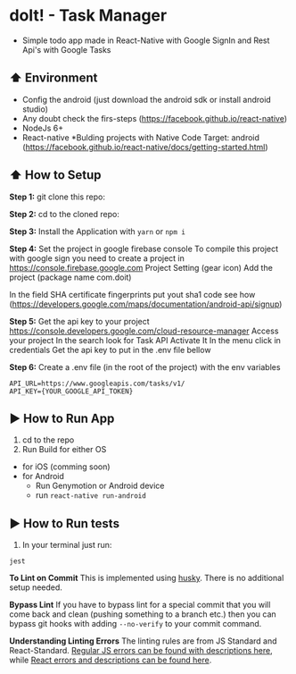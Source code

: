 #  doIt! - Task Manager

* Simple todo app made in React-Native with Google SignIn and Rest Api's with Google Tasks

## :arrow_up: Environment
* Config the android (just download the android sdk or install android studio)
* Any doubt check the firs-steps (https://facebook.github.io/react-native)
* NodeJs 6+
* React-native *Bulding projects with Native Code Target: android (https://facebook.github.io/react-native/docs/getting-started.html)

## :arrow_up: How to Setup

**Step 1:** git clone this repo:

**Step 2:** cd to the cloned repo:

**Step 3:** Install the Application with `yarn` or `npm i`

**Step 4:** Set the project in google firebase console
To compile this project with google sign you need to create a project in https://console.firebase.google.com
Project Setting (gear icon)
Add the project (package name com.doit)

In the field SHA certificate fingerprints put yout sha1 code  see how (https://developers.google.com/maps/documentation/android-api/signup)

**Step 5:** Get the api key to your project https://console.developers.google.com/cloud-resource-manager
Access your project
In the search look for Task API
Activate It
In the menu click in credentials
Get the api key to put in the .env file bellow

**Step 6:** Create a .env file (in the root of the project) with the env variables
```
API_URL=https://www.googleapis.com/tasks/v1/
API_KEY={YOUR_GOOGLE_API_TOKEN}
```

## :arrow_forward: How to Run App
1. cd to the repo
2. Run Build for either OS
  * for iOS (comming soon)
  * for Android
    * Run Genymotion or Android device
    * run `react-native run-android`


## :arrow_forward: How to Run tests
1. In your terminal just run:
```
jest
```

**To Lint on Commit**
This is implemented using [husky](https://github.com/typicode/husky). There is no additional setup needed.


**Bypass Lint**
If you have to bypass lint for a special commit that you will come back and clean (pushing something to a branch etc.) then you can bypass git hooks with adding `--no-verify` to your commit command.


**Understanding Linting Errors**
The linting rules are from JS Standard and React-Standard.  [Regular JS errors can be found with descriptions here](http://eslint.org/docs/rules/), while [React errors and descriptions can be found here](https://github.com/yannickcr/eslint-plugin-react).


